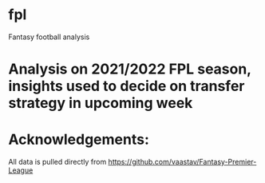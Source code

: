 # fpl
Fantasy football analysis 
# Analysis on 2021/2022 FPL season, insights used to decide on transfer strategy in upcoming week
# Acknowledgements:
All data is pulled directly from https://github.com/vaastav/Fantasy-Premier-League
